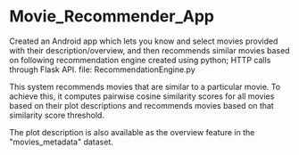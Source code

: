 # Movie_Recommender_App
Created an Android app which lets you know and select movies provided with their description/overview, and then recommends similar movies based on following recommendation engine created using python; HTTP calls through Flask API.
file: RecommendationEngine.py

This system recommends movies that are similar to a particular movie. To achieve this, it computes pairwise cosine similarity scores for all movies based on their plot descriptions and recommends movies based on that similarity score threshold.

The plot description is also available as the overview feature in the "movies_metadata" dataset.
